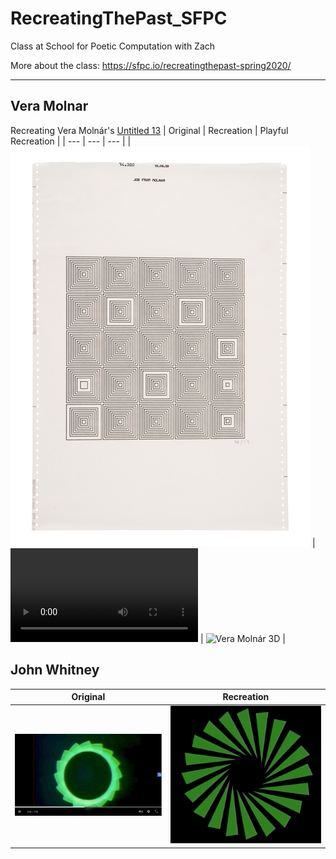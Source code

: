 # RecreatingThePast_SFPC
Class at School for Poetic Computation with Zach

More about the class:
https://sfpc.io/recreatingthepast-spring2020/

---

## Vera Molnar
Recreating Vera Molnár's [Untitled 13](https://www.artsy.net/artwork/vera-molnar-untitled-13-1)
| Original | Recreation | Playful Recreation |
| --- | --- | --- |
| ![Vera Molnár Original](./_assets/veraOriginal.jpg) | ![Vera Molnár Generator](./_assets/veraGenerator.mp4) | ![Vera Molnár 3D](./_assets/vera3D.gif) |

<!-- ![Vera Molnár Generator](./_assets/veraMolnar/veraUntitled13final.png)

3D interactive version
![Vera Molnár 3D](./_assets/veraMolnar/vera3Dfinal.gif) -->

## John Whitney
| Original | Recreation |
| --- | --- |
| ![John Whitney Catalog](./_assets/whitneyOriginalCatalog.gif) | ![John Whitney Recreation](./_assets/whitneyRecreated.gif) |
